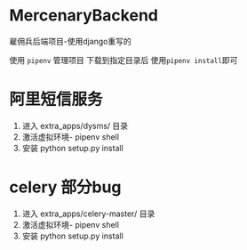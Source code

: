# MercenaryBackend

雇佣兵后端项目-使用django重写的

使用 `pipenv` 管理项目 下载到指定目录后 使用`pipenv install`即可

# 阿里短信服务
1. 进入   extra_apps/dysms/ 目录
2. 激活虚拟环境- pipenv shell
3. 安装 python setup.py install

# celery 部分bug
1. 进入   extra_apps/celery-master/ 目录
2. 激活虚拟环境- pipenv shell
3. 安装 python setup.py install
